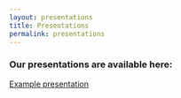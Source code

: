 ```yaml
---
layout: presentations
title: Presentations
permalink: presentations
---
```


### Our presentations are available here:

<a href="{{site.baseurl}}/assets/presentations/Dummy.pdf">Example presentation </a>